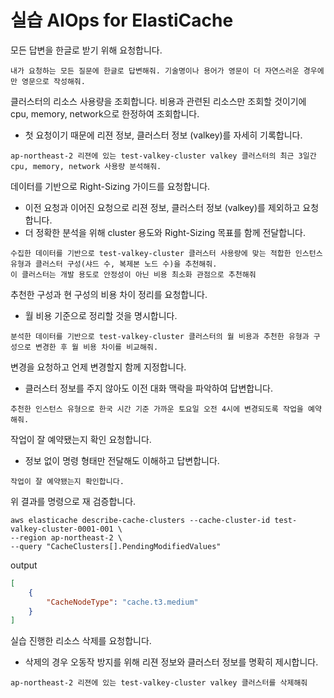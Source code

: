 # 실습 AIOps for ElastiCache

모든 답변을 한글로 받기 위해 요청합니다.

```
내가 요청하는 모든 질문에 한글로 답변해줘. 기술명이나 용어가 영문이 더 자연스러운 경우에만 영문으로 작성해줘.
```

클러스터의 리소스 사용량을 조회합니다. 비용과 관련된 리소스만 조회할 것이기에 cpu, memory, network으로 한정하여 조회합니다.

* 첫 요청이기 때문에 리젼 정보, 클러스터 정보 (valkey)를 자세히 기록합니다.

```
ap-northeast-2 리젼에 있는 test-valkey-cluster valkey 클러스터의 최근 3일간 cpu, memory, network 사용량 분석해줘.
```

데이터를 기반으로 Right-Sizing 가이드를 요청합니다.

* 이전 요청과 이어진 요청으로 리젼 정보, 클러스터 정보 (valkey)를 제외하고 요청합니다.
* 더 정확한 분석을 위해 cluster 용도와 Right-Sizing 목표를 함께 전달합니다.

```
수집한 데이터를 기반으로 test-valkey-cluster 클러스터 사용량에 맞는 적합한 인스턴스 유형과 클러스터 구성(샤드 수, 복제본 노드 수)을 추천해줘.
이 클러스터는 개발 용도로 안정성이 아닌 비용 최소화 관점으로 추천해줘
```

추천한 구성과 현 구성의 비용 차이 정리를 요청합니다.
* 월 비용 기준으로 정리할 것을 명시합니다.

```
분석한 데이터를 기반으로 test-valkey-cluster 클러스터의 월 비용과 추천한 유형과 구성으로 변경한 후 월 비용 차이를 비교해줘.
```

변경을 요청하고 언제 변경할지 함께 지정합니다.
* 클러스터 정보를 주지 않아도 이전 대화 맥락을 파악하여 답변합니다.

```
추천한 인스턴스 유형으로 한국 시간 기준 가까운 토요일 오전 4시에 변경되도록 작업을 예약해줘.
```

작업이 잘 예약됐는지 확인 요청합니다.
* 정보 없이 명령 형태만 전달해도 이해하고 답변합니다.

```
작업이 잘 예약됐는지 확인합니다.
```

위 결과를 명령으로 재 검증합니다.

```
aws elasticache describe-cache-clusters --cache-cluster-id test-valkey-cluster-0001-001 \
--region ap-northeast-2 \
--query "CacheClusters[].PendingModifiedValues"
```
output
```json
[
    {
        "CacheNodeType": "cache.t3.medium"
    }
]
```

실습 진행한 리소스 삭제를 요청합니다.
* 삭제의 경우 오동작 방지를 위해 리젼 정보와 클러스터 정보를 명확히 제시합니다.

```
ap-northeast-2 리젼에 있는 test-valkey-cluster valkey 클러스터를 삭제해줘
```
